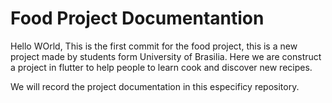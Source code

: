 # Food Project Documentantion

Hello WOrld, This is the first commit for the food project, this is a new project made by students form University of Brasilia. Here we are construct a project in flutter to help people to learn cook and discover new recipes.

We will record the project documentation in this especificy repository.